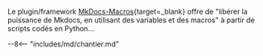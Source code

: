Le plugin/framework [MkDocs-Macros](https://mkdocs-macros-plugin.readthedocs.io/en/latest/){target=_blank}
 offre de "libérer la puissance de Mkdocs,
  en utilisant des variables et des macros" à partir de scripts codés en Python...

--8<-- "includes/md/chantier.md"